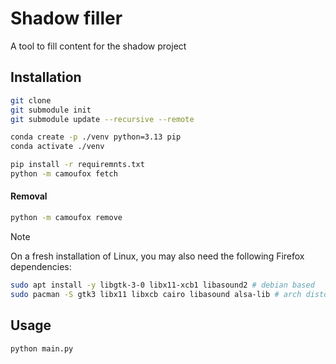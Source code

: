 # Shadow filler
A tool to fill content for the shadow project

## Installation 
```bash
git clone
git submodule init 
git submodule update --recursive --remote

conda create -p ./venv python=3.13 pip
conda activate ./venv

pip install -r requiremnts.txt
python -m camoufox fetch
```
#### Removal
```bash
python -m camoufox remove
```

> [!NOTE]  
> On a fresh installation of Linux, you may also need the following Firefox
dependencies:
```bash
sudo apt install -y libgtk-3-0 libx11-xcb1 libasound2 # debian based
sudo pacman -S gtk3 libx11 libxcb cairo libasound alsa-lib # arch distos
```


## Usage
```
python main.py
```